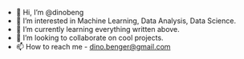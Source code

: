 - 👋 Hi, I’m @dinobeng
- 👀 I’m interested in Machine Learning, Data Analysis, Data Science.
- 🌱 I’m currently learning everything written above.
- 💞️ I’m looking to collaborate on cool projects.
- 📫 How to reach me - dino.benger@gmail.com

<!---
dinobeng/dinobeng is a ✨ special ✨ repository because its `README.md` (this file) appears on your GitHub profile.
You can click the Preview link to take a look at your changes.
--->
